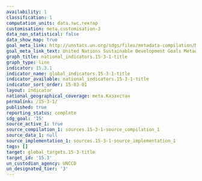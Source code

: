 ```yaml
---
availability: 1
classification: 1
computation_units: data.тыс.гектар
customisation: meta.customisation-3
data_non_statistical: false
data_show_map: true
goal_meta_link: http://unstats.un.org/sdgs/files/metadata-compilation/Metadata-Goal-15.pdf
goal_meta_link_text: United Nations Sustainable Development Goals Metadata (pdf 456kB)
graph_title: national_indicators.15-3-1-title
graph_type: line
indicator: 15.3.1
indicator_name: global_indicators.15-3-1-title
indicator_available: national_indicators.15-3-1-title
indicator_sort_order: 15-03-01
layout: indicator
national_geographical_coverage: meta.Казахстан
permalink: /15-3-1/
published: true
reporting_status: complete
sdg_goal: '15'
source_active_1: true
source_compilation_1: sources.15-3-1-source_compilation_1
source_data_1: null
source_implementation_1: sources.15-3-1-source_implementation_1
tags: []
target: global_targets.15-3-title
target_id: '15.3'
un_custodian_agency: UNCCD
un_designated_tier: '3'
---
```

